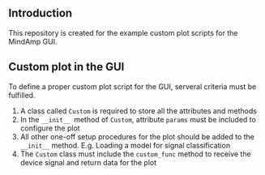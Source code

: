 ## Introduction
This repository is created for the example custom plot scripts for the MindAmp GUI.

## Custom plot in the GUI
To define a proper custom plot script for the GUI, serveral criteria must be fulfilled.

1. A class called ```Custom``` is required to store all the attributes and methods
2. In the ```__init__ ```method of ```Custom```, attribute ```params``` must be included to configure the plot
3. All other one-off setup procedures for the plot should be added to the ```__init__``` method. E.g. Loading a model for signal classification
4. The ```Custom``` class must include the ```custom_func``` method to receive the device signal and return data for the plot
